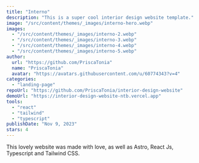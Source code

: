 ```yaml
---
title: "Interno"
description: "This is a super cool interior design website template."
image: "/src/content/themes/_images/interno-hero.webp"
images:
  - "/src/content/themes/_images/interno-2.webp"
  - "/src/content/themes/_images/interno-3.webp"
  - "/src/content/themes/_images/interno-4.webp"
  - "/src/content/themes/_images/interno-5.webp"
author:
  url: "https://github.com/PriscaTonia"
  name: "PriscaTonia"
  avatar: "https://avatars.githubusercontent.com/u/60774343?v=4"
categories:
  - "landing-page"
repoUrl: "https://github.com/PriscaTonia/interior-design-website"
demoUrl: "https://interior-design-website-ntb.vercel.app"
tools:
  - "react"
  - "tailwind"
  - "typescript"
publishDate: "Nov 9, 2023"
stars: 4
---
```


<p>This lovely website was made with love, as well as Astro, React Js,
  Typescript and Tailwind CSS.</p>
